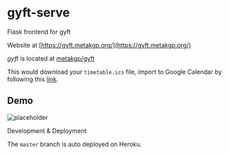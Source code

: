 # gyft-serve

Flask frontend for gyft

Website at [https://gyft.metakgp.org/](https://gyft.metakgp.org/)

*gyft* is located at [metakgp/gyft](https://github.com/metakgp/gyft)

This would download your `timetable.ics` file, import to Google Calendar by following this [link](https://support.google.com/calendar/answer/37118?hl=en).

## Demo

![placeholder](out.gif)

Development & Deployment

The `master` branch is auto deployed on Heroku.

